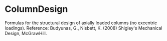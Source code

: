 # ColumnDesign
Formulas for the structural design of axially loaded columns (no excentric loadings). 
Reference:  Budyunas, G., Nisbett, K. (2008) Shigley's Mechanical Design, McGrawHill.
